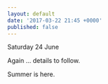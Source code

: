 ```yaml
---
layout: default
date: '2017-03-22 21:45 +0000'
published: false
---
```

Saturday 24 June

Again ... details to follow.

Summer is here.